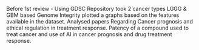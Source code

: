 Before 1st review - Using GDSC Repository took 2 cancer types LGGG & GBM based Genome Integrity plotted a graphs based on the features available in the dataset.
Analysed papers Regarding Cancer prognosis and ethical regulation in treatment response. Patency of a compound used to treat cancer and use of AI in cancer prognosis and drug treatment response.
